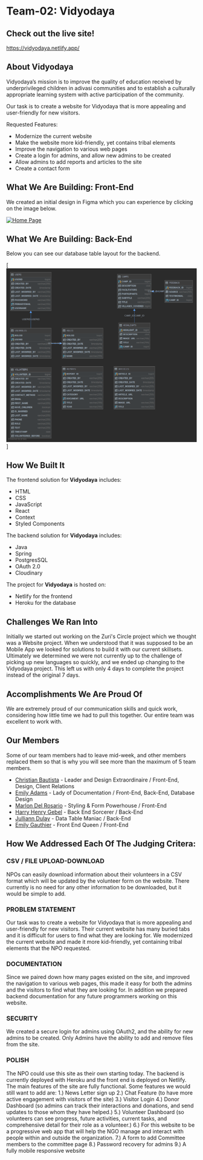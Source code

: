 # Team-02: Vidyodaya

## Check out the live site!

https://vidyodaya.netlify.app/ 

## About Vidyodaya

Vidyodaya’s mission is to improve the quality of education received by underprivileged children in adivasi communities and to establish a culturally appropriate learning system with active participation of the community.

Our task is to create a website for Vidyodaya that is more appealing and user-friendly for new visitors.

Requested Features:
- Modernize the current website
- Make the website more kid-friendly, yet contains tribal elements
- Improve the navigation to various web pages
- Create a login for admins, and allow new admins to be created
- Allow admins to add reports and articles to the site
- Create a contact form

## What We Are Building: Front-End

We created an initial design in Figma which you can experience by clicking on the image below. 

[![Home Page](https://challengepost-s3-challengepost.netdna-ssl.com/photos/production/software_photos/001/294/588/datas/gallery.jpg)](https://www.figma.com/file/8FMdNta6L6CoZy0Z44XeZz/Vidyodaya-Website-Redesign?node-id=1%3A64)

## What We Are Building: Back-End

Below you can see our database table layout for the backend.

[![Database Tables](https://raw.githubusercontent.com/2020-opportunity-hack/Team-02/main/backend/DatabaseSchema.png)]

## How We Built It
The frontend solution for **Vidyodaya** includes:

* HTML
* CSS
* JavaScript
* React
* Context
* Styled Components

The backend solution for **Vidyodaya** includes:

* Java
* Spring
* PostgresSQL
* OAuth 2.0
* Cloudinary

The project for **Vidyodaya** is hosted on: 

* Netlify for the frontend
* Heroku for the database

## Challenges We Ran Into
Initially we started out working on the Zuri's Circle project which we thought was a Website project. When we understood that it was supposed to be an Mobile App we looked for solutions to build it with our current skillsets. Ultimately we determined we were not currently up to the challenge of picking up new languages so quickly, and we ended up changing to the Vidyodaya project. This left us with only 4 days to complete the project instead of the original 7 days. 

## Accomplishments We Are Proud Of
We are extremely proud of our communication skills and quick work, considering how little time we had to pull this together. Our entire team was excellent to work with.

## Our Members
Some of our team members had to leave mid-week, and other members replaced them so that is why you will see more than the maximum of 5 team members.

* [Christian Bautista](https://www.linkedin.com/in/christianbautista/) - Leader and Design Extraordinaire / Front-End, Design, Client Relations
* [Emily Adams](https://www.linkedin.com/in/emilyadamsprofile/) - Lady of Documentation / Front-End, Back-End, Database Design
* [Marlon Del Rosario](https://www.linkedin.com/in/mpaolodr/) - Styling & Form Powerhouse / Front-End
* [Harry Henry Gebel](https://www.linkedin.com/in/harryhenrygebel/) - Back End Sorcerer / Back-End
* [Julliann Dulay](https://www.linkedin.com/in/jullianndulay/) - Data Table Maniac / Back-End
* [Emily Gauthier](https://www.linkedin.com/in/emily-gauthier-7013/) - Front End Queen / Front-End

## How We Addressed Each Of The Judging Critera:
### CSV / FILE UPLOAD-DOWNLOAD
NPOs can easily download information about their volunteers in a CSV format which will be updated by the volunteer form on the website. There currently is no need for any other information to be downloaded, but it would be simple to add. 

### PROBLEM STATEMENT
Our task was to create a website for Vidyodaya that is more appealing and user-friendly for new visitors. Their current website has many buried tabs and it is difficult for users to find what they are looking for.
We modernized the current website and made it more kid-friendly, yet containing tribal elements that the NPO requested.

### DOCUMENTATION 
Since we paired down how many pages existed on the site, and improved the navigation to various web pages, this made it easy for both the admins and the visitors to find what they are looking for.
In addition we prepared backend documentation for any future programmers working on this website.

### SECURITY
We created a secure login for admins using OAuth2, and the ability for new admins to be created.
Only Admins have the ability to add and remove files from the site.

### POLISH 
The NPO could use this site as their own starting today. The backend is currently deployed with Heroku and the front end is deployed on Netlify. The main features of the site are fully functional.
Some features we would still want to add are:
1.) News Letter sign up
2.) Chat Feature (to have more active engagement with visitors of the site)
3.) Visitor Login
4.) Donor Dashboard (so admins can track their interactions and donations, and send updates to those whom they have helped.)
5.) Volunteer Dashboard (so volunteers can see progress, future activities, current tasks, and comprehensive detail for their role as a volunteer.)
6.) For this website to be a progressive web app that will help the NGO manage and interact with people within and outside the organization.
7.) A form to add Committee members to the committee page
8.) Password recovery for admins
9.) A fully mobile responsive website
